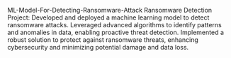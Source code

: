 ML-Model-For-Detecting-Ransomware-Attack
Ransomware Detection Project: Developed and deployed a machine learning model to detect ransomware attacks. Leveraged advanced algorithms to identify patterns and anomalies in data, enabling proactive threat detection. Implemented a robust solution to protect against ransomware threats, enhancing cybersecurity and minimizing potential damage and data loss.
